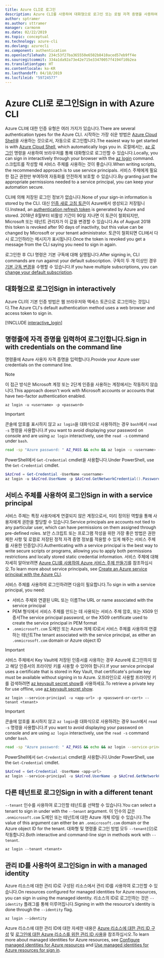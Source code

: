 ```yaml
---
title: Azure CLI로 로그인
description: Azure CLI를 사용하여 대화형으로 로그인 또는 로컬 자격 증명을 사용하여 로그인
author: sptramer
ms.author: sttramer
manager: carmonm
ms.date: 02/22/2019
ms.topic: conceptual
ms.technology: azure-cli
ms.devlang: azurecli
ms.component: authentication
ms.openlocfilehash: 234c53f27ba365550e6502b8410aced57eb9ff4e
ms.sourcegitcommit: 334a1da92a73e42e715e33470057f4194f10b2ea
ms.translationtype: HT
ms.contentlocale: ko-KR
ms.lasthandoff: 04/18/2019
ms.locfileid: "59724577"
---
```

# <a name="sign-in-with-azure-cli"></a><span data-ttu-id="ff890-103">Azure CLI로 로그인</span><span class="sxs-lookup"><span data-stu-id="ff890-103">Sign in with Azure CLI</span></span> 

<span data-ttu-id="ff890-104">Azure CLI에 대한 인증 유형은 여러 가지가 있습니다.</span><span class="sxs-lookup"><span data-stu-id="ff890-104">There are several authentication types for the Azure CLI.</span></span> <span data-ttu-id="ff890-105">시작하는 가장 쉬운 방법은 [Azure Cloud Shell](/azure/cloud-shell/overview)을 사용하는 것으로서, 자동으로 로그인합니다.</span><span class="sxs-lookup"><span data-stu-id="ff890-105">The easiest way to get started is with [Azure Cloud Shell](/azure/cloud-shell/overview), which automatically logs you in.</span></span>
<span data-ttu-id="ff890-106">로컬에서는, [az 로그인](/cli/azure/reference-index#az-login) 명령을 사용하여 브라우저를 통해 대화형으로 로그인할 수 있습니다.</span><span class="sxs-lookup"><span data-stu-id="ff890-106">Locally, you can sign in interactively through your browser with the [az login](/cli/azure/reference-index#az-login) command.</span></span> <span data-ttu-id="ff890-107">스크립트를 작성할 때 서비스 주체를 사용하는 것이 좋습니다.</span><span class="sxs-lookup"><span data-stu-id="ff890-107">When writing scripts, the recommended approach is to use service principals.</span></span> <span data-ttu-id="ff890-108">서비스 주체에게 필요한 접근 권한만 부여하여 자동화를 안전하게 보호할 수 있습니다.</span><span class="sxs-lookup"><span data-stu-id="ff890-108">By granting just the appropriate permissions needed to a service principal, you can keep your automation secure.</span></span>

<span data-ttu-id="ff890-109">CLI에 의해 저장된 로그인 정보가 없습니다.</span><span class="sxs-lookup"><span data-stu-id="ff890-109">None of your sign-in information is stored by the CLI.</span></span> <span data-ttu-id="ff890-110">대신 [인증 새로 고침 토큰](https://docs.microsoft.com/en-us/azure/active-directory/develop/v1-id-and-access-tokens#refresh-tokens)이 Azure에서 생성되고 저장됩니다.</span><span class="sxs-lookup"><span data-stu-id="ff890-110">Instead, an [authentication refresh token](https://docs.microsoft.com/en-us/azure/active-directory/develop/v1-id-and-access-tokens#refresh-tokens) is generated by Azure and stored.</span></span> <span data-ttu-id="ff890-111">2018년 8월부터 비활성 기간이 90일 지나면 이 토큰이 철회되지만, Microsoft 또는 테넌트 관리자가 이 값을 변경할 수 있습니다.</span><span class="sxs-lookup"><span data-stu-id="ff890-111">As of August 2018 this token is revoked after 90 days of inactivity, but this value can be changed by Microsoft or your tenant administrator.</span></span> <span data-ttu-id="ff890-112">토큰이 철회되면 CLI에서 다시 로그인하라는 메시지가 표시됩니다.</span><span class="sxs-lookup"><span data-stu-id="ff890-112">Once the token is revoked you get a message from the CLI saying you need to sign in again.</span></span>

<span data-ttu-id="ff890-113">로그인한 후 CLI 명령은 기본 구독에 대해 실행됩니다.</span><span class="sxs-lookup"><span data-stu-id="ff890-113">After signing in, CLI commands are run against your default subscription.</span></span> <span data-ttu-id="ff890-114">구독이 두 개 이상인 경우 [기본 구독 변경](manage-azure-subscriptions-azure-cli.md)을 수행할 수 있습니다.</span><span class="sxs-lookup"><span data-stu-id="ff890-114">If you have multiple subscriptions, you can [change your default subscription](manage-azure-subscriptions-azure-cli.md).</span></span>

## <a name="sign-in-interactively"></a><span data-ttu-id="ff890-115">대화형으로 로그인</span><span class="sxs-lookup"><span data-stu-id="ff890-115">Sign in interactively</span></span>

<span data-ttu-id="ff890-116">Azure CLI의 기본 인증 방법은 웹 브라우저와 액세스 토큰으로 로그인하는 것입니다.</span><span class="sxs-lookup"><span data-stu-id="ff890-116">The Azure CLI's default authentication method uses a web browser and access token to sign in.</span></span>

[!INCLUDE [interactive_login](includes/interactive-login.md)]

## <a name="sign-in-with-credentials-on-the-command-line"></a><span data-ttu-id="ff890-117">명령줄에 자격 증명을 입력하여 로그인합니다.</span><span class="sxs-lookup"><span data-stu-id="ff890-117">Sign in with credentials on the command line</span></span>

<span data-ttu-id="ff890-118">명령줄에 Azure 사용자 자격 증명을 입력합니다.</span><span class="sxs-lookup"><span data-stu-id="ff890-118">Provide your Azure user credentials on the command line.</span></span>

> [!Note]
> <span data-ttu-id="ff890-119">이 접근 방식은 Microsoft 계정 또는 2단계 인증을 사용하는 계정에서는 작동하지 않습니다.</span><span class="sxs-lookup"><span data-stu-id="ff890-119">This approach doesn't work with Microsoft accounts or accounts that have two-factor authentication enabled.</span></span>

```azurecli-interactive
az login -u <username> -p <password>
```

> [!IMPORTANT]
> <span data-ttu-id="ff890-120">콘솔에 암호를 표시하지 않고 `az login`을 대화식으로 사용하려는 경우 `bash`에서 `read -s` 명령을 사용합니다.</span><span class="sxs-lookup"><span data-stu-id="ff890-120">If you want to avoid displaying your password on console and are using `az login` interactively, use the `read -s` command under `bash`.</span></span>
>
> ```bash
> read -sp "Azure password: " AZ_PASS && echo && az login -u <username> -p $AZ_PASS
> ```
>
> <span data-ttu-id="ff890-121">PowerShell에서 `Get-Credential` cmdlet을 사용합니다.</span><span class="sxs-lookup"><span data-stu-id="ff890-121">Under PowerShell, use the `Get-Credential` cmdlet.</span></span>
>
> ```powershell
> $AzCred = Get-Credential -UserName <username>
> az login -u $AzCred.UserName -p $AzCred.GetNetworkCredential().Password
> ```

## <a name="sign-in-with-a-service-principal"></a><span data-ttu-id="ff890-122">서비스 주체를 사용하여 로그인</span><span class="sxs-lookup"><span data-stu-id="ff890-122">Sign in with a service principal</span></span>

<span data-ttu-id="ff890-123">서비스 주체는 특정 사용자에게 연결되지 않은 계정으로서, 미리 정의된 역할을 통해 사용자에게 권한을 할당할 수 있습니다.</span><span class="sxs-lookup"><span data-stu-id="ff890-123">Service principals are accounts not tied to any particular user, which can have permissions on them assigned through pre-defined roles.</span></span> <span data-ttu-id="ff890-124">보안 스크립트 또는 프로그램 작성을 위한 가장 좋은 방법은 권한 제한 사항 및 로컬로 저장된 정적 자격 증명 정보를 적용할 수 있게 해주는 서비스 주체를 사용한 인증입니다.</span><span class="sxs-lookup"><span data-stu-id="ff890-124">Authenticating with a service principal is the best way to write secure scripts or programs, allowing you to apply both permissions restrictions and locally stored static credential information.</span></span> <span data-ttu-id="ff890-125">서비스 주체에 대해 자세히 알아보려면 [Azure CLI를 사용하여 Azure 서비스 주체 만들기](create-an-azure-service-principal-azure-cli.md)를 참조하십시오.</span><span class="sxs-lookup"><span data-stu-id="ff890-125">To learn more about service principals, see [Create an Azure service principal with the Azure CLI](create-an-azure-service-principal-azure-cli.md).</span></span>

<span data-ttu-id="ff890-126">서비스 주체를 사용하여 로그인하려면 다음이 필요합니다.</span><span class="sxs-lookup"><span data-stu-id="ff890-126">To sign in with a service principal, you need:</span></span>

* <span data-ttu-id="ff890-127">서비스 주체와 연결된 URL 또는 이름</span><span class="sxs-lookup"><span data-stu-id="ff890-127">The URL or name associated with the service principal</span></span>
* <span data-ttu-id="ff890-128">PEM 형식에서 서비스 주체를 만드는 데 사용되는 서비스 주체 암호, 또는 X509 인증서</span><span class="sxs-lookup"><span data-stu-id="ff890-128">The service principal password, or the X509 certificate used to create the service principal in PEM format</span></span>
* <span data-ttu-id="ff890-129">`.onmicrosoft.com` 도메인 또는 Azure 개체 ID로서 서비스 주체를 사용하여 연결하는 테넌트</span><span class="sxs-lookup"><span data-stu-id="ff890-129">The tenant associated with the service principal, as either an `.onmicrosoft.com` domain or Azure object ID</span></span>

> [!IMPORTANT]
>
> <span data-ttu-id="ff890-130">서비스 주체에서 Key Vault에 저장된 인증서를 사용하는 경우 Azure에 로그인하지 않고 해당 인증서의 프라이빗 키를 사용할 수 있어야 합니다.</span><span class="sxs-lookup"><span data-stu-id="ff890-130">If your service principal uses a certificate that is stored in Key Vault, that certificate's private key must be available without signing in to Azure.</span></span> <span data-ttu-id="ff890-131">오프라인으로 사용할 프라이빗 키를 검색하려면 [az keyvault secret show](/cli/azure/keyvault/secret)를 사용하세요.</span><span class="sxs-lookup"><span data-stu-id="ff890-131">To retrieve a private key for use offline, use [az keyvault secret show](/cli/azure/keyvault/secret).</span></span>

```azurecli-interactive
az login --service-principal -u <app-url> -p <password-or-cert> --tenant <tenant>
```

> [!IMPORTANT]
> <span data-ttu-id="ff890-132">콘솔에 암호를 표시하지 않고 `az login`을 대화식으로 사용하려는 경우 `bash`에서 `read -s` 명령을 사용합니다.</span><span class="sxs-lookup"><span data-stu-id="ff890-132">If you want to avoid displaying your password on console and are using `az login` interactively, use the `read -s` command under `bash`.</span></span>
>
> ```bash
> read -sp "Azure password: " AZ_PASS && echo && az login --service-principal -u <app-url> -p $AZ_PASS --tenant <tenant>
> ```
>
> <span data-ttu-id="ff890-133">PowerShell에서 `Get-Credential` cmdlet을 사용합니다.</span><span class="sxs-lookup"><span data-stu-id="ff890-133">Under PowerShell, use the `Get-Credential` cmdlet.</span></span>
>
> ```powershell
> $AzCred = Get-Credential -UserName <app-url>
> az login --service-principal -u $AzCred.UserName -p $AzCred.GetNetworkCredential().Password --tenant <tenant>
> ```

## <a name="sign-in-with-a-different-tenant"></a><span data-ttu-id="ff890-134">다른 테넌트로 로그인</span><span class="sxs-lookup"><span data-stu-id="ff890-134">Sign in with a different tenant</span></span>

<span data-ttu-id="ff890-135">`--tenant` 인수를 사용하여 로그인할 테넌트를 선택할 수 있습니다.</span><span class="sxs-lookup"><span data-stu-id="ff890-135">You can select a tenant to sign in under with the `--tenant` argument.</span></span> <span data-ttu-id="ff890-136">이 인수의 값은 `.onmicrosoft.com` 도메인 또는 테넌트에 대한 Azure 개체 ID일 수 있습니다.</span><span class="sxs-lookup"><span data-stu-id="ff890-136">The value of this argument can either be an `.onmicrosoft.com` domain or the Azure object ID for the tenant.</span></span> <span data-ttu-id="ff890-137">대화형 및 명령줄 로그인 방법 모두 `--tenant`(으)로 작동합니다.</span><span class="sxs-lookup"><span data-stu-id="ff890-137">Both interactive and command-line sign in methods work with `--tenant`.</span></span>

```azurecli-interactive
az login --tenant <tenant>
```

## <a name="sign-in-with-a-managed-identity"></a><span data-ttu-id="ff890-138">관리 ID를 사용하여 로그인</span><span class="sxs-lookup"><span data-stu-id="ff890-138">Sign in with a managed identity</span></span>

<span data-ttu-id="ff890-139">Azure 리소스에 대한 관리 ID로 구성된 리소스에서 관리 ID를 사용하여 로그인할 수 있습니다.</span><span class="sxs-lookup"><span data-stu-id="ff890-139">On resources configured for managed identities for Azure resources, you can sign in using the managed identity.</span></span> <span data-ttu-id="ff890-140">리소스의 ID로 로그인하는 것은 `--identity` 플래그를 통해 이루어집니다.</span><span class="sxs-lookup"><span data-stu-id="ff890-140">Signing in with the resource's identity is done through the `--identity` flag.</span></span>

```azurecli-interactive
az login --identity
```

<span data-ttu-id="ff890-141">Azure 리소스에 대한 관리 ID에 대한 자세한 내용은 [Azure 리소스에 대한 관리 ID 구성](https://docs.microsoft.com/en-us/azure/active-directory/managed-identities-azure-resources/qs-configure-cli-windows-vm) 및 [로그인에 대한 Azure 리소스를 위한 관리 ID 사용](https://docs.microsoft.com/en-us/azure/active-directory/managed-identities-azure-resources/how-to-use-vm-sign-in)을 참조하십시오.</span><span class="sxs-lookup"><span data-stu-id="ff890-141">To learn more about managed identities for Azure resources, see [Configure managed identities for Azure resources](https://docs.microsoft.com/en-us/azure/active-directory/managed-identities-azure-resources/qs-configure-cli-windows-vm) and [Use managed identities for Azure resources for sign in](https://docs.microsoft.com/en-us/azure/active-directory/managed-identities-azure-resources/how-to-use-vm-sign-in).</span></span>
